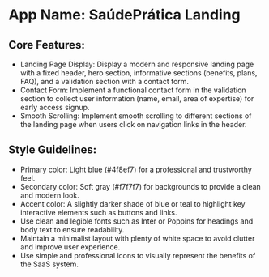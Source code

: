 # **App Name**: SaúdePrática Landing

## Core Features:

- Landing Page Display: Display a modern and responsive landing page with a fixed header, hero section, informative sections (benefits, plans, FAQ), and a validation section with a contact form.
- Contact Form: Implement a functional contact form in the validation section to collect user information (name, email, area of expertise) for early access signup.
- Smooth Scrolling: Implement smooth scrolling to different sections of the landing page when users click on navigation links in the header.

## Style Guidelines:

- Primary color: Light blue (#4f8ef7) for a professional and trustworthy feel.
- Secondary color: Soft gray (#f7f7f7) for backgrounds to provide a clean and modern look.
- Accent color: A slightly darker shade of blue or teal to highlight key interactive elements such as buttons and links.
- Use clean and legible fonts such as Inter or Poppins for headings and body text to ensure readability.
- Maintain a minimalist layout with plenty of white space to avoid clutter and improve user experience.
- Use simple and professional icons to visually represent the benefits of the SaaS system.